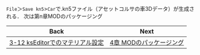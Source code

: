`File`＞`Save kn5`>`Car`で.kn5ファイル（アセットコルサの車3Dデータ）が生成される．
次は第n章MODのパッケージング

| Back | Next |
|:---:|:---:|
| [3-12 ksEditorでのマテリアル設定](https://github.com/JSAE-ARCHIVES/MOD-Tutorial/blob/main/3%E7%AB%A0%203D%E3%83%A2%E3%83%87%E3%83%AB%E3%81%AE%E4%BD%9C%E6%88%90/3-12%20ksEditor%E3%81%A7%E3%81%AE%E3%83%9E%E3%83%86%E3%83%AA%E3%82%A2%E3%83%AB%E8%A8%AD%E5%AE%9A.md) | [4章 MODのパッケージング](https://github.com/JSAE-ARCHIVES/MOD-Tutorial/blob/main/4%E7%AB%A0%20MOD%E3%83%91%E3%83%83%E3%82%B1%E3%83%BC%E3%82%B8%E3%83%B3%E3%82%B0/README.md) |
